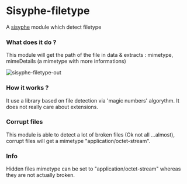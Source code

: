 Sisyphe-filetype
=========
A [sisyphe](/../../) module which detect filetype

### What does it do ?
This module will get the path of the file in data & extracts :  mimetype, mimeDetails (a mimetype with more informations) 

![sisyphe-filetype-out](/src/worker/filetype/sisyphe-filetype-out.png)

### How it works ?
It use a library based on file detection via 'magic numbers' algorythm.
It does not really care about extensions.


### Corrupt files
This module is able to detect a lot of broken files (Ok not all ...almost), corrupt files will get a mimetype "application/octet-stream".


### Info 
Hidden files mimetype can be set to "application/octet-stream" whereas they are not actually broken.
